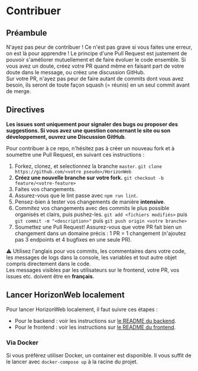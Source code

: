 # Contribuer

## Préambule

N'ayez pas peur de contribuer ! Ce n'est pas grave si vous faites une erreur, on est là pour apprendre ! Le principe d'une Pull Request est justement de pouvoir s'améliorer mutuellement et de faire évoluer le code ensemble. Si vous avez un doute, créez votre PR quand même en faisant part de votre doute dans le message, ou créez une discussion GitHub.\
Sur votre PR, n'ayez pas peur de faire autant de commits dont vous avez besoin, ils seront de toute façon squash (= réunis) en un seul commit avant de merge.

## Directives

**Les issues sont uniquement pour signaler des bugs ou proposer des suggestions. Si vous avez une question concernant le site ou son développement, ouvrez une Discussion GitHub**.

Pour contribuer à ce repo, n'hésitez pas à créer un nouveau fork et à soumettre une Pull Request, en suivant ces instructions :

1. Forkez, clonez, et selectionnez la branche `master`.
   `git clone https://github.com/<votre pseudo>/HorizonWeb`
1. **Créez une nouvelle branche sur votre fork.**
   `git checkout -b feature/<votre-feature>`
1. Faites vos changements.
1. Assurez-vous que le lint passe avec `npm run lint`.
1. Pensez-bien à tester vos changements de manière **intensive**.
1. Commitez vos changements avec des commits le plus possible organisés et clairs, puis pushez-les.
   `git add <fichiers modifiés>` puis `git commit -m "<description>"` puis `git push origin <votre branche>`
1. Soumettez une Pull Request! Assurez-vous que votre PR fait bien un changement dans un domaine précis : 1 PR = 1 changement (n'ajoutez pas 3 endpoints et 4 bugfixes en une seule PR).

⚠️ Utilisez l'anglais pour vos commits, les commentaires dans votre code, les messages de logs dans la console, les variables et tout autre objet compris directement dans le code.\
Les messages visibles par les utilisateurs sur le frontend, votre PR, vos issues etc. doivent être en **français**.

## Lancer HorizonWeb localement

Pour lancer HorizonWeb localement, il faut suivre ces étapes :

- Pour le backend : voir les instructions sur [le README du backend].
- Pour le frontend : voir les instructions sur [le README du frontend].

### Via Docker

Si vous préférez utiliser Docker, un container est disponible. Il vous suffit de le lancer avec `docker-compose up` à la racine du projet.

<!-- Link Dump -->

[Node.js]: https://nodejs.org/en/download/
[le README du backend]: ./api/README.md
[le README du frontend]: ./site/README.md
